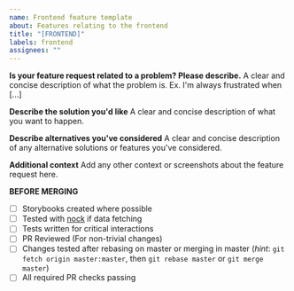 ```yaml
---
name: Frontend feature template
about: Features relating to the frontend
title: "[FRONTEND]"
labels: frontend
assignees: ""
---
```


**Is your feature request related to a problem? Please describe.**
A clear and concise description of what the problem is. Ex. I'm always frustrated when [...]

**Describe the solution you'd like**
A clear and concise description of what you want to happen.

**Describe alternatives you've considered**
A clear and concise description of any alternative solutions or features you've considered.

**Additional context**
Add any other context or screenshots about the feature request here.

**BEFORE MERGING**

- [ ] Storybooks created where possible
- [ ] Tested with [nock](https://tanstack.com/query/v3/docs/framework/react/guides/testing) if data fetching
- [ ] Tests written for critical interactions
- [ ] PR Reviewed (For non-trivial changes)
- [ ] Changes tested after rebasing on master or merging in master (_hint_: `git fetch origin master:master`, then `git rebase master` or `git merge master`)
- [ ] All required PR checks passing
